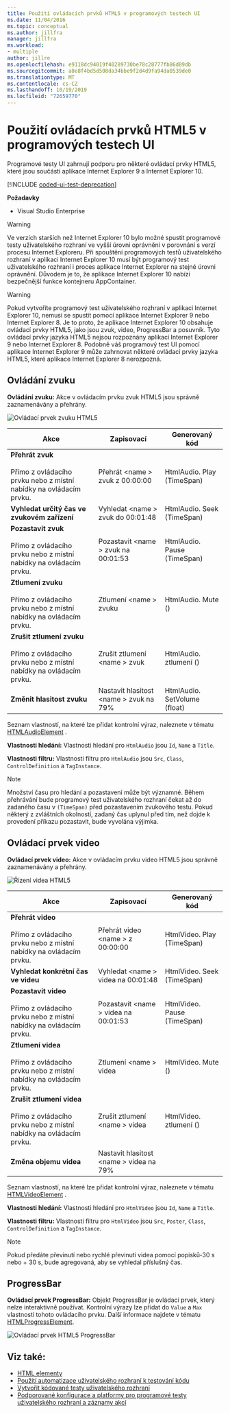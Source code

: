 ```yaml
---
title: Použití ovládacích prvků HTML5 v programových testech UI
ms.date: 11/04/2016
ms.topic: conceptual
ms.author: jillfra
manager: jillfra
ms.workload:
- multiple
author: jillre
ms.openlocfilehash: e9118dc94019f40289730be78c28777fb86d89db
ms.sourcegitcommit: a8e8f4bd5d508da34bbe9f2d4d9fa94da0539de0
ms.translationtype: MT
ms.contentlocale: cs-CZ
ms.lasthandoff: 10/19/2019
ms.locfileid: "72659770"
---
```

# <a name="using-html5-controls-in-coded-ui-tests"></a>Použití ovládacích prvků HTML5 v programových testech UI

Programové testy UI zahrnují podporu pro některé ovládací prvky HTML5, které jsou součástí aplikace Internet Explorer 9 a Internet Explorer 10.

[!INCLUDE [coded-ui-test-deprecation](includes/coded-ui-test-deprecation.md)]

**Požadavky**

- Visual Studio Enterprise

> [!WARNING]
> Ve verzích starších než Internet Explorer 10 bylo možné spustit programové testy uživatelského rozhraní ve vyšší úrovni oprávnění v porovnání s verzí procesu Internet Exploreru. Při spouštění programových testů uživatelského rozhraní v aplikaci Internet Explorer 10 musí být programový test uživatelského rozhraní i proces aplikace Internet Explorer na stejné úrovni oprávnění. Důvodem je to, že aplikace Internet Explorer 10 nabízí bezpečnější funkce kontejneru AppContainer.

> [!WARNING]
> Pokud vytvoříte programový test uživatelského rozhraní v aplikaci Internet Explorer 10, nemusí se spustit pomocí aplikace Internet Explorer 9 nebo Internet Explorer 8. Je to proto, že aplikace Internet Explorer 10 obsahuje ovládací prvky HTML5, jako jsou zvuk, video, ProgressBar a posuvník. Tyto ovládací prvky jazyka HTML5 nejsou rozpoznány aplikací Internet Explorer 9 nebo Internet Explorer 8. Podobně váš programový test UI pomocí aplikace Internet Explorer 9 může zahrnovat některé ovládací prvky jazyka HTML5, které aplikace Internet Explorer 8 nerozpozná.

## <a name="audio-control"></a>Ovládání zvuku

**Ovládání zvuku:** Akce v ovládacím prvku zvuk HTML5 jsou správně zaznamenávány a přehrány.

![Ovládací prvek zvuku HTML5](../test/media/codedui_html5_audio.png)

|Akce|Zapisovací|Generovaný kód|
|-|---------------|-|
|**Přehrát zvuk**<br /><br /> Přímo z ovládacího prvku nebo z místní nabídky na ovládacím prvku.|Přehrát \<name > zvuk z 00:00:00|HtmlAudio. Play (TimeSpan)|
|**Vyhledat určitý čas ve zvukovém zařízení**|Vyhledat \<name > zvuk do 00:01:48|HtmlAudio. Seek (TimeSpan)|
|**Pozastavit zvuk**<br /><br /> Přímo z ovládacího prvku nebo z místní nabídky na ovládacím prvku.|Pozastavit \<name > zvuk na 00:01:53|HtmlAudio. Pause (TimeSpan)|
|**Ztlumení zvuku**<br /><br /> Přímo z ovládacího prvku nebo z místní nabídky na ovládacím prvku.|Ztlumení \<name > zvuku|HtmlAudio. Mute ()|
|**Zrušit ztlumení zvuku**<br /><br /> Přímo z ovládacího prvku nebo z místní nabídky na ovládacím prvku.|Zrušit ztlumení \<name > zvuk|HtmlAudio. ztlumení ()|
|**Změnit hlasitost zvuku**|Nastavit hlasitost \<name > zvuk na 79%|HtmlAudio. SetVolume (float)|

Seznam vlastností, na které lze přidat kontrolní výraz, naleznete v tématu [HTMLAudioElement](https://developer.mozilla.org/docs/Web/API/HTMLAudioElement) .

**Vlastnosti hledání:** Vlastnosti hledání pro `HtmlAudio` jsou `Id`, `Name` a `Title`.

**Vlastnosti filtru:** Vlastnosti filtru pro `HtmlAudio` jsou `Src`, `Class`, `ControlDefinition` a `TagInstance`.

> [!NOTE]
> Množství času pro hledání a pozastavení může být významné. Během přehrávání bude programový test uživatelského rozhraní čekat až do zadaného času v `(TimeSpan)` před pozastavením zvukového testu. Pokud některý z zvláštních okolností, zadaný čas uplynul před tím, než dojde k provedení příkazu pozastavit, bude vyvolána výjimka.

## <a name="video-control"></a>Ovládací prvek video
**Ovládací prvek video:** Akce v ovládacím prvku video HTML5 jsou správně zaznamenávány a přehrány.

![Řízení videa HTML5](../test/media/codedui_html5_video.png)

|Akce|Zapisovací|Generovaný kód|
|-|---------------|-|
|**Přehrát video**<br /><br /> Přímo z ovládacího prvku nebo z místní nabídky na ovládacím prvku.|Přehrát video \<name > z 00:00:00|HtmlVideo. Play (TimeSpan)|
|**Vyhledat konkrétní čas ve videu**|Vyhledat \<name > videa na 00:01:48|HtmlVideo. Seek (TimeSpan)|
|**Pozastavit video**<br /><br /> Přímo z ovládacího prvku nebo z místní nabídky na ovládacím prvku.|Pozastavit \<name > videa na 00:01:53|HtmlVideo. Pause (TimeSpan)|
|**Ztlumení videa**<br /><br /> Přímo z ovládacího prvku nebo z místní nabídky na ovládacím prvku.|Ztlumení \<name > videa|HtmlVideo. Mute ()|
|**Zrušit ztlumení videa**<br /><br /> Přímo z ovládacího prvku nebo z místní nabídky na ovládacím prvku.|Zrušit ztlumení \<name > videa|HtmlVideo. ztlumení ()|
|**Změna objemu videa**|Nastavit hlasitost \<name > videa na 79%||

Seznam vlastností, na které lze přidat kontrolní výraz, naleznete v tématu [HTMLVideoElement](https://developer.mozilla.org/docs/Web/HTML/Element/video) .

**Vlastnosti hledání:** Vlastnosti hledání pro `HtmlVideo` jsou `Id`, `Name` a `Title`.

**Vlastnosti filtru:** Vlastnosti filtru pro `HtmlVideo` jsou `Src`, `Poster`, `Class`, `ControlDefinition` a `TagInstance`.

> [!NOTE]
> Pokud předáte převinutí nebo rychlé převinutí videa pomocí popisků-30 s nebo + 30 s, bude agregovaná, aby se vyhledal příslušný čas.

## <a name="progressbar"></a>ProgressBar
**Ovládací prvek ProgressBar:** Objekt ProgressBar je ovládací prvek, který nelze interaktivně používat. Kontrolní výrazy lze přidat do `Value` a `Max` vlastností tohoto ovládacího prvku. Další informace najdete v tématu [HTMLProgressElement](https://developer.mozilla.org/en-US/docs/Web/HTML/Element/progress).

![Ovládací prvek HTML5 ProgressBar](../test/media/codedui_html5_progressbar.png)

## <a name="see-also"></a>Viz také:

- [HTML elementy](https://developer.mozilla.org/docs/Web/HTML/Element)
- [Použití automatizace uživatelského rozhraní k testování kódu](../test/use-ui-automation-to-test-your-code.md)
- [Vytvořit kódované testy uživatelského rozhraní](../test/use-ui-automation-to-test-your-code.md)
- [Podporované konfigurace a platformy pro programové testy uživatelského rozhraní a záznamy akcí](../test/supported-configurations-and-platforms-for-coded-ui-tests-and-action-recordings.md)
